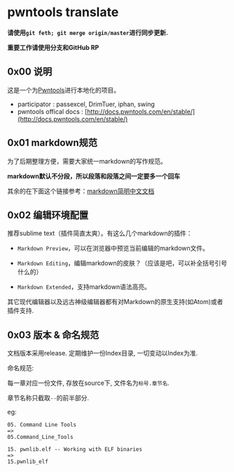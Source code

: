 # pwntools translate

**请使用`git feth; git merge origin/master`进行同步更新.**

**重要工作请使用分支和GitHub RP**

## 0x00 说明

这是一个为[Pwntools](https://github.com/Gallopsled/pwntools)进行本地化的项目。

* participator : passexcel, DrimTuer, iphan, swing
* pwntools offical docs : [http://docs.pwntools.com/en/stable/](http://docs.pwntools.com/en/stable/)

## 0x01 markdown规范

为了后期整理方便，需要大家统一markdown的写作规范。

**markdown默认不分段，所以段落和段落之间一定要多一个回车**

其余的在下面这个链接参考：[markdown简明中文文档](http://wowubuntu.com/markdown/basic.html)

## 0x02 编辑环境配置

推荐sublime text（插件简直太爽）。有这么几个markdown的插件：

* `Markdown Preview`，可以在浏览器中预览当前编辑的markdown文件。

* `Markdown Editing`，编辑markdown的皮肤？（应该是吧，可以补全括号引号什么的）

* `Markdown Extended`，支持markdown语法高亮。

其它现代编辑器以及远古神级编辑器都有对Markdown的原生支持(如Atom)或者插件支持.

## 0x03 版本 & 命名规范

文档版本采用release. 定期维护一份Index目录, 一切变动以Index为准.

命名规范:

每一章对应一份文件, 存放在source下, 文件名为`标号.章节名`.

章节名称只截取`--`的前半部分.

eg:

```
05. Command Line Tools
=>
05.Command_Line_Tools

15. pwnlib.elf -- Working with ELF binaries
=>
15.pwnlib_elf
```
